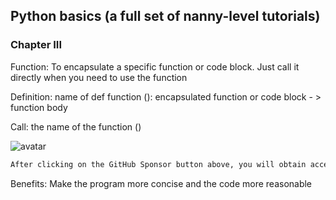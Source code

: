 ##  Python basics (a full set of nanny-level tutorials) 

###  Chapter III 

Function: To encapsulate a specific function or code block. Just call it directly when you need to use the function 

Definition: name of def function (): encapsulated function or code block - > function body 

Call: the name of the function () 

![avatar]( 803900a1e6a54a9698fed2bd21490583.png) 

 ```python  
After clicking on the GitHub Sponsor button above, you will obtain access permissions to my private code repository ( https://github.com/slowlon/my_code_bar ) to view this blog code. By searching the code number of this blog, you can find the code you need, code number is: 2024020309574529339
 ```  
Benefits: Make the program more concise and the code more reasonable 


